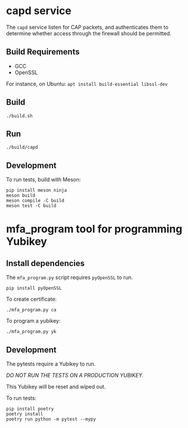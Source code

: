 # capd service

The `capd` service listen for CAP packets, and authenticates them to determine
whether access through the firewall should be permitted.

## Build Requirements

 - GCC
 - OpenSSL

For instance, on Ubuntu: `apt install build-essential libssl-dev`

## Build
```
./build.sh
```

## Run
```
./build/capd
```

## Development

To run tests, build with Meson:

```
pip install meson ninja
meson build
meson compile -C build
meson test -C build
```

# mfa_program tool for programming Yubikey


## Install dependencies
The `mfa_program.py` script requires `pyOpenSSL` to run.

```
pip install pyOpenSSL
```

To create certificate:

```
./mfa_program.py ca
```

To program a yubikey:

```
./mfa_program.py yk
```

## Development

The pytests require a Yubikey to run.

*DO NOT RUN THE TESTS ON A PRODUCTION YUBIKEY.*

This  Yubikey will be reset and wiped out.

To run tests:

```
pip install poetry
poetry install
poetry run python -m pytest --mypy
```
